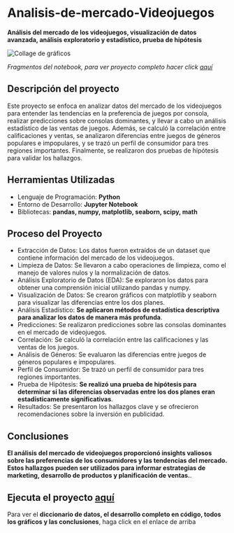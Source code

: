 # Analisis-de-mercado-Videojuegos
__Análisis del mercado de los videojuegos, visualización de datos avanzada, análisis exploratorio y estadístico, prueba de hipótesis__

<image src="https://github.com/BastianLQ/Analisis-de-mercado-Videojuegos/blob/main/N6.jpg" alt="Collage de gráficos">

_Fragmentos del notebook, para ver proyecto completo hacer click [aquí](https://portfoliodabastianlopez.on.drv.tw/Portafolio/An%C3%A1lisis%20Estad%C3%ADstico%20Megaline.html)_

## Descripción del proyecto
Este proyecto se enfoca en analizar datos del mercado de los videojuegos para entender las tendencias en la preferencia de juegos por consola, realizar predicciones sobre consolas dominantes, y llevar a cabo un análisis estadístico de las ventas de juegos. Además, se calculó la correlación entre calificaciones y ventas, se analizaron diferencias entre juegos de géneros populares e impopulares, y se trazó un perfil de consumidor para tres regiones importantes. Finalmente, se realizaron dos pruebas de hipótesis para validar los hallazgos.
  
## Herramientas Utilizadas
- Lenguaje de Programación: __Python__
- Entorno de Desarrollo: __Jupyter Notebook__
- Bibliotecas: __pandas, numpy, matplotlib, seaborn, scipy, math__
  
## Proceso del Proyecto
- Extracción de Datos: Los datos fueron extraídos de un dataset que contiene información del mercado de los videojuegos.
- Limpieza de Datos: Se llevaron a cabo operaciones de limpieza, como el manejo de valores nulos y la normalización de datos.
- Análisis Exploratorio de Datos (EDA): Se exploraron los datos para obtener una comprensión inicial utilizando pandas y numpy.
- Visualización de Datos: Se crearon gráficos con matplotlib y seaborn para visualizar las diferencias entre los dos planes.
- Análisis Estadístico: __Se aplicaron métodos de estadística descriptiva para analizar los datos de manera más profunda__.
- Predicciones: Se realizaron predicciones sobre las consolas dominantes en el mercado de videojuegos.
- Correlación: Se calculó la correlación entre las calificaciones y las ventas de los juegos.
- Análisis de Géneros: Se evaluaron las diferencias entre juegos de géneros populares e impopulares.
- Perfil de Consumidor: Se trazó un perfil de consumidor para tres regiones importantes.
- Prueba de Hipótesis: __Se realizó una prueba de hipótesis para determinar si las diferencias observadas entre los dos planes eran estadísticamente significativas__.
- Resultados: Se presentaron los hallazgos clave y se ofrecieron recomendaciones sobre la inversión en publicidad.
  
## Conclusiones
__El análisis del mercado de videojuegos proporcionó insights valiosos sobre las preferencias de los consumidores y las tendencias del mercado. Estos hallazgos pueden ser utilizados para informar estrategias de marketing, desarrollo de productos y planificación de ventas.__.

## Ejecuta el proyecto [aquí](https://portfoliodabastianlopez.on.drv.tw/Portafolio/An%C3%A1lisis%20Estad%C3%ADstico%20Megaline.html)
Para ver el __diccionario de datos, el desarrollo completo en código, todos los gráficos y las conclusiones__, haga click en el enlace de arriba
